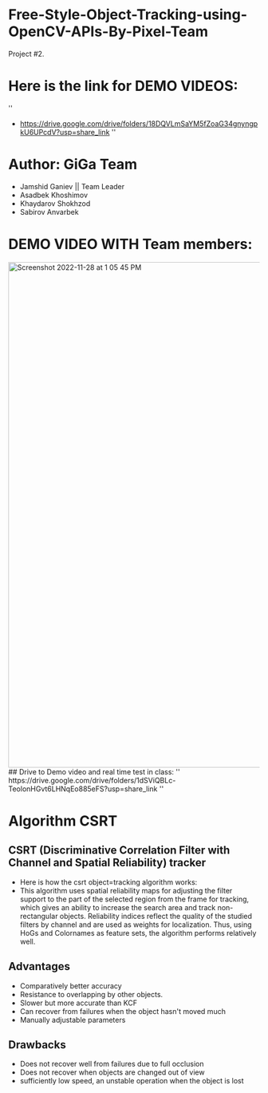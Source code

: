 # Free-Style-Object-Tracking-using-OpenCV-APIs-By-Pixel-Team
Project #2.
# Here is the link for DEMO VIDEOS:
''
- https://drive.google.com/drive/folders/18DQVLmSaYM5fZoaG34gnyngpkU6UPcdV?usp=share_link
''
# Author: GiGa Team
- Jamshid Ganiev || Team Leader
- Asadbek Khoshimov
- Khaydarov Shokhzod
- Sabirov Anvarbek
# DEMO VIDEO WITH Team members:
<img width="1013" alt="Screenshot 2022-11-28 at 1 05 45 PM" src="https://user-images.githubusercontent.com/84252587/204192219-8f189f86-e675-4b84-b1fc-1de7bee3fd32.png">
## Drive to Demo video and real time test in class:
''
https://drive.google.com/drive/folders/1dSViQBLc-TeolonHGvt6LHNqEo885eFS?usp=share_link
''

# Algorithm CSRT
## CSRT (Discriminative Correlation Filter with Channel and Spatial Reliability) tracker
- Here is how the csrt object=tracking algorithm works:
- This algorithm uses spatial reliability maps for adjusting the filter support to the part of the selected region from the frame for tracking, which gives an ability to increase the search area and track non-rectangular objects. Reliability indices reflect the quality of the studied filters by channel and are used as weights for localization. Thus, using HoGs and Colornames as feature sets, the algorithm performs relatively well.

## Advantages
- Comparatively better accuracy
- Resistance to overlapping by other objects.
- Slower but more accurate than KCF
- Can recover from failures when the object hasn't moved much
- Manually adjustable parameters
## Drawbacks
- Does not recover well from failures due to full occlusion
- Does not recover when objects are changed out of view
- sufficiently low speed, an unstable operation when the object is lost

